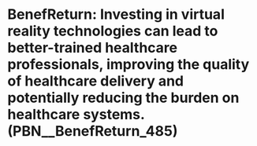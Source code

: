 # BenefReturn: __Investing in virtual reality technologies can lead to better-trained healthcare professionals, improving the quality of healthcare delivery and potentially reducing the burden on healthcare systems.__ (PBN__BenefReturn_485)


